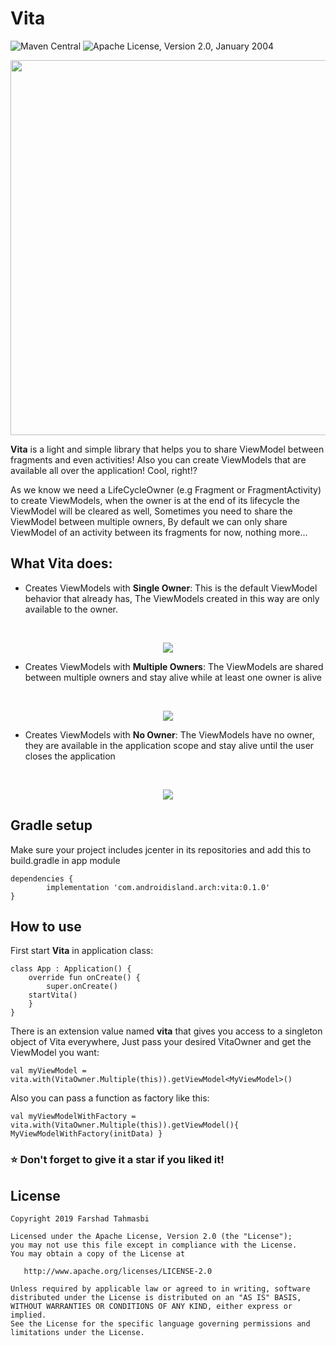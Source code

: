 # Vita

![Maven Central](https://img.shields.io/maven-central/v/com.androidisland.arch/vita.svg?label=Maven%20Central)
![Apache License, Version 2.0, January 2004](https://img.shields.io/github/license/apache/maven.svg?label=License)


 <p align="center">
  <img width="600" src="images/vita_typo.png">
</p>


**Vita** is a light and simple library that helps you to share ViewModel between fragments and even activities! Also you can create ViewModels that are available all over the application! Cool, right!?

As we know we need a LifeCycleOwner (e.g Fragment or FragmentActivity) to create ViewModels, when the owner is at the end of its lifecycle the ViewModel will be cleared as well, Sometimes you need to share the ViewModel between multiple owners, By default we can only share ViewModel of an activity between its fragments for now, nothing more...

## What Vita does:
- Creates ViewModels with **Single Owner**:
 This is the default ViewModel behavior that already has, The ViewModels created in this way are only available to the owner.
 
 <br/>
 <p align="center">
  <img src="images/single_owner_diagram.png">
</p>

- Creates ViewModels with **Multiple Owners**:
 The ViewModels are shared between multiple owners and stay alive while at least one owner is alive
 
 <br/>
 <p align="center">
  <img src="images/multiple_owner_diagram.png">
</p>

- Creates ViewModels with **No Owner**:
 The ViewModels have no owner, they are available in the application scope and stay alive until the user closes the application
 
 <br/>
 <p align="center">
  <img src="images/no_owner_diagram.png">
</p>

## Gradle setup

Make sure your project includes jcenter in its repositories and add this to build.gradle in app module
  
  	dependencies {
	        implementation 'com.androidisland.arch:vita:0.1.0'
	}

## How to use

First start **Vita** in application class:

    class App : Application() {
	    override fun onCreate() {
	    	super.onCreate()
		startVita()
		}
    }

There is an extension value named **vita** that gives you access to a singleton object of Vita everywhere, Just pass your desired VitaOwner and get the ViewModel you want:

`val myViewModel = vita.with(VitaOwner.Multiple(this)).getViewModel<MyViewModel>()`

Also you can pass a function as factory like this:

`val myViewModelWithFactory = vita.with(VitaOwner.Multiple(this)).getViewModel(){
            MyViewModelWithFactory(initData)
        }`

### ⭐️ Don't forget to give it a star if you liked it!

## License

    Copyright 2019 Farshad Tahmasbi
    
    Licensed under the Apache License, Version 2.0 (the "License");
    you may not use this file except in compliance with the License.
    You may obtain a copy of the License at
    
       http://www.apache.org/licenses/LICENSE-2.0
    
    Unless required by applicable law or agreed to in writing, software
    distributed under the License is distributed on an "AS IS" BASIS,
    WITHOUT WARRANTIES OR CONDITIONS OF ANY KIND, either express or implied.
    See the License for the specific language governing permissions and
    limitations under the License.    
